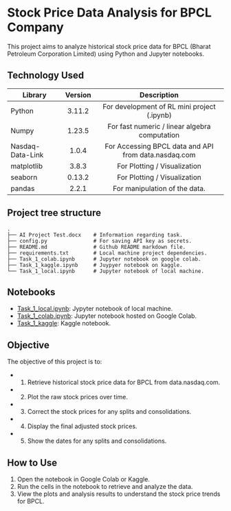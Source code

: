 # Stock Price Data Analysis for BPCL Company

This project aims to analyze historical stock price data for BPCL (Bharat Petroleum Corporation Limited) using Python and Jupyter notebooks.

## Technology Used
<div align="center">
	
| Library   |      Version      |  Description |
|----------|:-------------:|:------:|
| Python  | 3.11.2 | For development of RL mini project (.ipynb) |
| Numpy  | 1.23.5 | For fast numeric / linear algebra computation |
| Nasdaq-Data-Link  | 1.0.4| For Accessing BPCL data and API from data.nasdaq.com |
| matplotlib | 3.8.3 | For Plotting / Visualization |
| seaborn | 0.13.2 | For Plotting / Visualization |
| pandas | 2.2.1| For manipulation of the data.|

</div>

## Project tree structure

    .
    ├── AI Project Test.docx    # Information regarding task.
    ├── config.py               # For saving API key as secrets.
    ├── README.md               # Github README markdown file.
    ├── requirements.txt        # Local machine project dependencies.
    ├── Task_1_colab.ipynb      # Jupyter notebook on google colab.
    ├── Task_1_kaggle.ipynb     # Juypyer notebook on kaggle.
    └── Task_1_local.ipynb      # Jupyter notebook of local machine.

## Notebooks
- [Task_1_local.ipynb](https://github.com/Viddesh1/stock/blob/main/Task_1_local.ipynb): Jypyter notebook of local machine.
- [Task_1_colab.ipynb](https://colab.research.google.com/drive/10H10H3N9yocnB5Z-xb0ZR6MBCWNtWd4j?usp=sharing): Jupyter notebook hosted on Google Colab.
- [Task_1_kaggle](https://www.kaggle.com/code/viddesh/task-1-kaggle): Kaggle notebook.

## Objective

The objective of this project is to:
- 1) Retrieve historical stock price data for BPCL from data.nasdaq.com.
- 2) Plot the raw stock prices over time.
- 3) Correct the stock prices for any splits and consolidations.
- 4) Display the final adjusted stock prices.
- 5) Show the dates for any splits and consolidations.

## How to Use

1. Open the notebook in Google Colab or Kaggle.
2. Run the cells in the notebook to retrieve and analyze the data.
3. View the plots and analysis results to understand the stock price trends for BPCL.